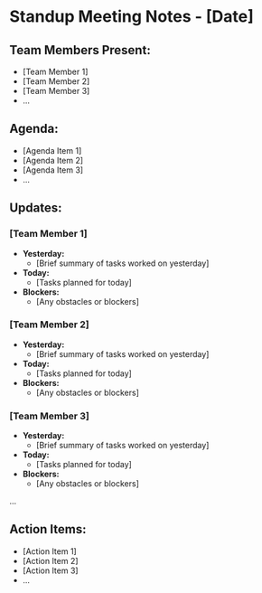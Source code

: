 # Standup Meeting Notes - [Date]

## Team Members Present:
- [Team Member 1]
- [Team Member 2]
- [Team Member 3]
- ...

## Agenda:
- [Agenda Item 1]
- [Agenda Item 2]
- [Agenda Item 3]
- ...

## Updates:

### [Team Member 1]
- **Yesterday:**
  - [Brief summary of tasks worked on yesterday]
- **Today:**
  - [Tasks planned for today]
- **Blockers:**
  - [Any obstacles or blockers]

### [Team Member 2]
- **Yesterday:**
  - [Brief summary of tasks worked on yesterday]
- **Today:**
  - [Tasks planned for today]
- **Blockers:**
  - [Any obstacles or blockers]

### [Team Member 3]
- **Yesterday:**
  - [Brief summary of tasks worked on yesterday]
- **Today:**
  - [Tasks planned for today]
- **Blockers:**
  - [Any obstacles or blockers]

...

## Action Items:
- [Action Item 1]
- [Action Item 2]
- [Action Item 3]
- ...
